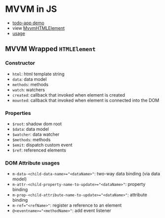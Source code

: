 # MVVM in JS

- [todo-app demo](https://gumball12.github.io/mvvm-in-js/)
- view [MvvmHTMLElement](./src/wrapper/MvvmHTMLElement.js)
- [usage](./src/index.js)

## MVVM Wrapped `HTMLElement`

### Constructor
- `html`: html template string
- `data`: data model
- `methods`: methods
- `watch`: watchers
- `created`: callback that invoked when element is created
- `mounted`: callback that invoked when element is connected into the DOM

### Properties
- `$root`: shadow dom root
- `$data`: data model
- `$watcher`: data watcher
- `$methods`: methods
- `$emit`: dispatch custom event
- `$ref`: referenced elements

### DOM Attribute usages
- `m-data-<child-data-name>="<dataName>"`: two-way data binding (via data model)
- `m-attr-<child-property-name-to-update>="<dataName>"`: property binding
- `m-prop-<child-attribute-name-to-update>="<dataName>"`: attribute binding
- `m-ref="<refName>"`: register a reference to an element
- `@<eventname>="<methodName>"`: add event listener

